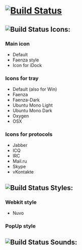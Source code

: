 [![Build Status](http://storage7.static.itmages.ru/i/12/0820/h_1345466615_7141166_ff2658b37a.png)](http://qutim.org/)
=============

![Build Status](http://storage6.static.itmages.ru/i/13/0917/h_1379428112_8868844_9e2fc86926.png) Icons:
-------

### Main icon
* Default
* Faenza style
* Icon for iDock

### Icons for tray
* Default (also for Win)
* Faenza
* Faenza-Dark
* Ubuntu Mono Light
* Ubuntu Mono Dark
* Oxygen
* OSX

### Icons for protocols
* Jabber
* ICQ
* IRC
* Mail.ru
* Skype
* vKontakte

![Build Status](http://storage6.static.itmages.ru/i/13/0917/h_1379428112_8868844_9e2fc86926.png) Styles:
-------

### Webkit style
* Nuvo

### PopUp style

![Build Status](http://storage6.static.itmages.ru/i/13/0917/h_1379428112_8868844_9e2fc86926.png) Sounds:
-------
